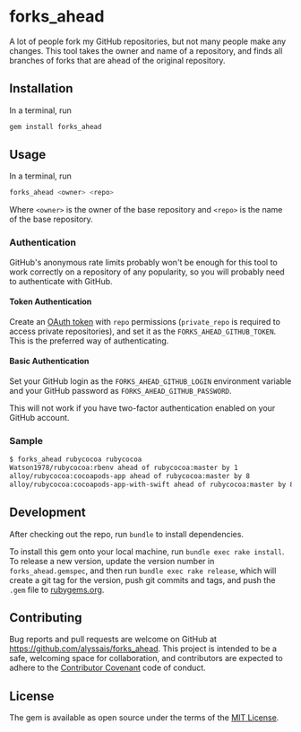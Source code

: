 # forks_ahead

A lot of people fork my GitHub repositories, but not many people make any changes. This tool takes the owner and name of a repository, and finds all branches of forks that are ahead of the original repository.

## Installation

In a terminal, run

```sh
gem install forks_ahead
```

## Usage

In a terminal, run

```sh
forks_ahead <owner> <repo>
```

Where `<owner>` is the owner of the base repository and `<repo>` is the name of the base repository.

### Authentication

GitHub's anonymous rate limits probably won't be enough for this tool to work
correctly on a repository of any popularity, so you will probably need to
authenticate with GitHub.

#### Token Authentication

Create an [OAuth token](https://github.com/blog/1509-personal-api-tokens) with `repo` permissions (`private_repo` is required to 
access private repositories), and set it as the `FORKS_AHEAD_GITHUB_TOKEN`.
This is the preferred way of authenticating.

#### Basic Authentication

Set your GitHub login as the `FORKS_AHEAD_GITHUB_LOGIN` environment variable
and your GitHub password as `FORKS_AHEAD_GITHUB_PASSWORD`.

This will not work if you have two-factor authentication enabled on your GitHub account.

### Sample

```sh
$ forks_ahead rubycocoa rubycocoa
Watson1978/rubycocoa:rbenv ahead of rubycocoa:master by 1
alloy/rubycocoa:cocoapods-app ahead of rubycocoa:master by 8
alloy/rubycocoa:cocoapods-app-with-swift ahead of rubycocoa:master by 8
```

## Development

After checking out the repo, run `bundle` to install dependencies.

To install this gem onto your local machine, run `bundle exec rake install`. To release a new version, update the version number in `forks_ahead.gemspec`, and then run `bundle exec rake release`, which will create a git tag for the version, push git commits and tags, and push the `.gem` file to [rubygems.org](https://rubygems.org).

## Contributing

Bug reports and pull requests are welcome on GitHub at https://github.com/alyssais/forks_ahead. This project is intended to be a safe, welcoming space for collaboration, and contributors are expected to adhere to the [Contributor Covenant](http://contributor-covenant.org) code of conduct.

## License

The gem is available as open source under the terms of the [MIT License](http://opensource.org/licenses/MIT).
